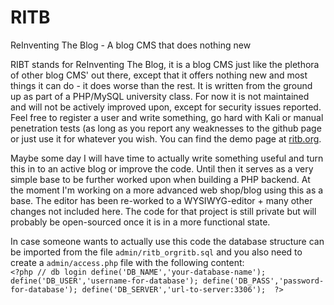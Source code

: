 # RITB
ReInventing The Blog - A blog CMS that does nothing new

RIBT stands for ReInventing The Blog, it is a blog CMS just like the plethora of other blog CMS' out there, except that it offers nothing new and most things it can do - it does worse than the rest. It is written from the ground up as part of a PHP/MySQL university class. For now it is not maintained and will not be actively improved upon, except for security issues reported. Feel free to register a user and write something, go hard with Kali or manual penetration tests (as long as you report any weaknesses to the github page or just use it for whatever you wish. You can find the demo page at [ritb.org](https://www.ritb.org).

Maybe some day I will have time to actually write something useful and turn this in to an active blog or improve the code. Until then it serves as a very simple base to be further worked upon when building a PHP backend. At the moment I'm working on a more advanced web shop/blog using this as a base. The editor has been re-worked to a WYSIWYG-editor + many other changes not included here. The code for that project is still private but will probably be open-sourced once it is in a more functional state.

In case someone wants to actually use this code the database structure can be imported from the file `admin/ritb_orgritb.sql` and you also need to create a `admin/access.php` file with the following content:  
`<?php
// db login
    define('DB_NAME','your-database-name');
    define('DB_USER','username-for-database');
    define('DB_PASS','password-for-database');
    define('DB_SERVER','url-to-server:3306'); 
?>`